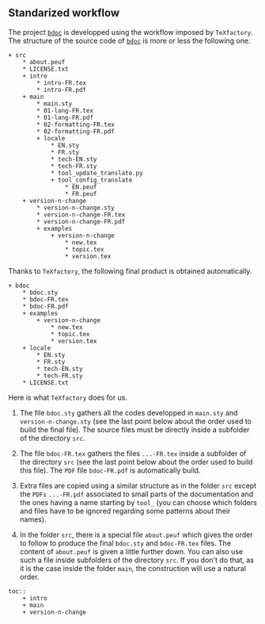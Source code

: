 Standarized workflow
--------------------

The project [`bdoc`](https://github.com/projetmbc/tools-for-latex/tree/master/bdoc) is developped using the workflow imposed by `TeXfactory`. The structure of the source code of [`bdoc`](https://github.com/projetmbc/tools-for-latex/tree/master/bdoc) is more or less the following one.

~~~
+ src
    * about.peuf
    * LICENSE.txt
    + intro
        * intro-FR.tex
        * intro-FR.pdf
    + main
        * main.sty
        * 01-lang-FR.tex
        * 01-lang-FR.pdf
        * 02-formatting-FR.tex
        * 02-formatting-FR.pdf
        + locale
            * EN.sty
            * FR.sty
            * tech-EN.sty
            * tech-FR.sty
            * tool_update_translate.py
            + tool_config_translate
                * EN.peuf
                * FR.peuf
    + version-n-change
        * version-n-change.sty
        * version-n-change-FR.tex
        * version-n-change-FR.pdf
        + examples
            + version-n-change
                * new.tex
                * topic.tex
                * version.tex
~~~

Thanks to `TeXfactory`, the following final product is obtained automatically.

~~~
+ bdoc
    * bdoc.sty
    * bdoc-FR.tex
    * bdoc-FR.pdf
    + examples
        + version-n-change
            * new.tex
            * topic.tex
            * version.tex
    + locale
        * EN.sty
        * FR.sty
        * tech-EN.sty
        * tech-FR.sty
    * LICENSE.txt
~~~


Here is what `TeXfactory` does for us.

  1. The file `bdoc.sty` gathers all the codes developped in `main.sty` and `version-n-change.sty` (see the last point below about the order used to build the final file). The source files must be directly inside a subfolder of the directory `src`.

  1. The file `bdoc-FR.tex` gathers the files `...-FR.tex` inside a subfolder of the directory `src` (see the last point below about the order used to build this file). The `PDF` file `bdoc-FR.pdf` is automatically build.

  1. Extra files are copied using a similar structure as in the folder `src` except the `PDFs` `...-FR.pdf` associated to small parts of the documentation and the ones having a name starting by `tool_` (you can choose which folders and files have to be ignored regarding some patterns about their names).

  1. In the folder `src`, there is a special file `about.peuf` which gives the order to follow to produce the final `bdoc.sty` and `bdoc-FR.tex` files. The content of `about.peuf` is given a little further down. You can also use such a file inside subfolders of the directory `src`. If you don't do that, as it is the case inside the folder `main`, the construction will use a natural order.

~~~
toc::
    + intro
    + main
    + version-n-change
~~~
